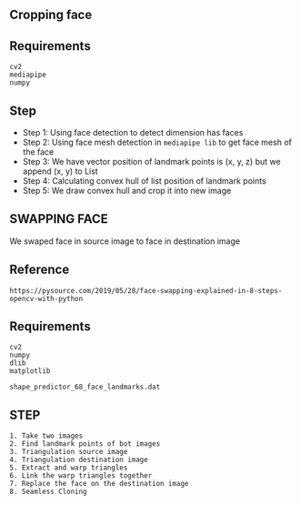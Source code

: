 ## **Cropping face**

## Requirements
```
cv2
mediapipe
numpy
```
## Step
- Step 1: Using face detection to detect dimension has faces
- Step 2: Using face mesh detection in `mediapipe lib` to get face mesh of the face
- Step 3: We have vector position of landmark points is (x, y, z) but we append (x, y) to List
- Step 4: Calculating convex hull of list position of landmark points 
- Step 5: We draw convex hull and crop it into new image

## **SWAPPING FACE**
We swaped face in source image to face in destination image
## Reference
`https://pysource.com/2019/05/28/face-swapping-explained-in-8-steps-opencv-with-python`
## Requirements
```
cv2
numpy
dlib
matplotlib
```
```
shape_predictor_68_face_landmarks.dat
```
## STEP
    1. Take two images
    2. Find landmark points of bot images
    3. Triangulation source image
    4. Triangulation destination image
    5. Extract and warp triangles
    6. Link the warp triangles together
    7. Replace the face on the destination image
    8. Seamless Cloning




